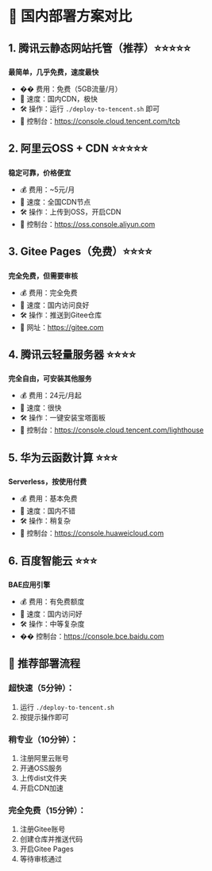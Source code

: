 # 🚀 国内部署方案对比

## 1. 腾讯云静态网站托管（推荐）⭐⭐⭐⭐⭐
**最简单，几乎免费，速度最快**
- �� 费用：免费（5GB流量/月）
- 🚄 速度：国内CDN，极快
- 🛠️ 操作：运行 `./deploy-to-tencent.sh` 即可
- 🔗 控制台：https://console.cloud.tencent.com/tcb

## 2. 阿里云OSS + CDN ⭐⭐⭐⭐⭐
**稳定可靠，价格便宜**
- 💰 费用：~5元/月
- 🚄 速度：全国CDN节点
- 🛠️ 操作：上传到OSS，开启CDN
- 🔗 控制台：https://oss.console.aliyun.com

## 3. Gitee Pages（免费）⭐⭐⭐⭐
**完全免费，但需要审核**
- 💰 费用：完全免费
- 🚄 速度：国内访问良好
- 🛠️ 操作：推送到Gitee仓库
- 🔗 网址：https://gitee.com

## 4. 腾讯云轻量服务器 ⭐⭐⭐⭐
**完全自由，可安装其他服务**
- 💰 费用：24元/月起
- 🚄 速度：很快
- 🛠️ 操作：一键安装宝塔面板
- 🔗 控制台：https://console.cloud.tencent.com/lighthouse

## 5. 华为云函数计算 ⭐⭐⭐
**Serverless，按使用付费**
- 💰 费用：基本免费
- 🚄 速度：国内不错
- 🛠️ 操作：稍复杂
- 🔗 控制台：https://console.huaweicloud.com

## 6. 百度智能云 ⭐⭐⭐
**BAE应用引擎**
- 💰 费用：有免费额度
- 🚄 速度：国内访问好
- 🛠️ 操作：中等复杂度
- �� 控制台：https://console.bce.baidu.com

## 🎯 推荐部署流程

### 超快速（5分钟）：
1. 运行 `./deploy-to-tencent.sh`
2. 按提示操作即可

### 稍专业（10分钟）：
1. 注册阿里云账号
2. 开通OSS服务
3. 上传dist文件夹
4. 开启CDN加速

### 完全免费（15分钟）：
1. 注册Gitee账号
2. 创建仓库并推送代码
3. 开启Gitee Pages
4. 等待审核通过
